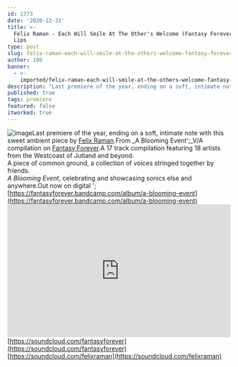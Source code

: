 ```yaml
---
id: 1373
date: '2020-12-31'
title: >-
  Felix Raman - Each Will Smile At The Other's Welcome (Fantasy Forever) - Loose
  Lips
type: post
slug: felix-raman-each-will-smile-at-the-others-welcome-fantasy-forever
author: 100
banner:
  - >-
    imported/felix-raman-each-will-smile-at-the-others-welcome-fantasy-forever/image1373.jpeg
description: "Last premiere of the year, ending on a soft, intimate note with this sweet ambient piece by Felix Raman. From A Blooming Event\_V/A compilation on Fantasy Forever. A 17 track compilation featuring 18 artists from the Westcoast of Jutland and beyond.A piece of common ground, a collection of voices stringed together by friends.A Blooming Event, [...]Read More..."
published: true
tags: premiere
featured: false
itworked: true
---
```

![image](../imported/felix-raman-each-will-smile-at-the-others-welcome-fantasy-forever/image1373.jpeg)Last premiere of the year, ending on a soft, intimate note with this sweet ambient piece by [Felix Raman](https://soundcloud.com/felixraman).From _A Blooming Event';_V/A compilation on [Fantasy Forever](https://fantasyforever.bandcamp.com).A 17 track compilation featuring 18 artists from the Westcoast of Jutland and beyond.  
A piece of common ground, a collection of voices stringed together by friends.  
_A Blooming Event_, celebrating and showcasing sonics else and anywhere.Out now on digital '; [https://fantasyforever.bandcamp.com/album/a-blooming-event](https://fantasyforever.bandcamp.com/album/a-blooming-event)<iframe width='100%' height='300' scrolling='no' frameborder='no' allow='autoplay' src='https://w.soundcloud.com/player/?url=https%3A//api.soundcloud.com/tracks/957224467&color=%23ff5500&auto_play=false&hide_related=false&show_comments=true&show_user=true&show_reposts=false&show_teaser=true'></iframe>[https://soundcloud.com/fantasyforever](https://soundcloud.com/fantasyforever)  
[https://soundcloud.com/felixraman](https://soundcloud.com/felixraman)